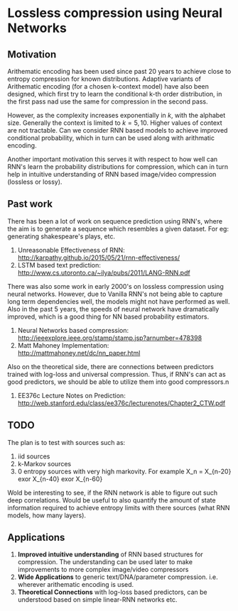 # Lossless compression using Neural Networks

## Motivation
Arithematic encoding has been used since past 20 years to achieve close to entropy compression for known distributions. Adaptive variants of Arithematic encoding (for a chosen k-context model) have also been designed, which first try to learn the conditional k-th order distribution, in the first pass nad use the same for compression in the second pass. 

However, as the complexity increases exponentially in $k$, with the alphabet size. Generally the context is limited to $k = 5,10$. Higher values of context are not tractable. Can we consider RNN based models to achieve improved conditional probability, which in turn can be used along with arithmatic encoding. 

Another important motivation this serves it with respect to how well can RNN's learn the probability distributions for compression, which can in turn help in intuitive understanding of RNN based image/video compression (lossless or lossy). 

## Past work

There has been a lot of work on sequence prediction using RNN's, where the aim is to generate a sequence which resembles a given dataset. For eg: generating shakespeare's plays, etc. 

1. Unreasonable Effectiveness of RNN: http://karpathy.github.io/2015/05/21/rnn-effectiveness/
2. LSTM based text prediction: http://www.cs.utoronto.ca/~ilya/pubs/2011/LANG-RNN.pdf

There was also some work in early 2000's on lossless compression using neural networks. However, due to Vanilla RNN's not being able to capture long term dependencies well, the models might not have performed as well. Also in the past 5 years, the speeds of neural network have dramatically improved, which is a good thing for NN based probability estimators.

1. Neural Networks based compression: http://ieeexplore.ieee.org/stamp/stamp.jsp?arnumber=478398
2. Matt Mahoney Implementation: http://mattmahoney.net/dc/nn_paper.html

Also on the theoretical side, there are connections between predictors trained with log-loss and universal compression. Thus, if RNN's can act as good predictors, we should be able to utilize them into good compressors.n

1. EE376c Lecture Notes on Prediction: http://web.stanford.edu/class/ee376c/lecturenotes/Chapter2_CTW.pdf


## TODO

The plan is to test with sources such as: 

1. iid sources
2. k-Markov sources
3. 0 entropy sources with very high markovity. For example
    X_n = X_{n-20} exor X_{n-40} exor X_{n-60}

Wold be interesting to see, if the RNN network is able to figure out such deep correlations. Would be useful to also quantify the amount of state information required to achieve entropy limits with there sources (what RNN models, how many layers). 

## Applications

1. **Improved intuitive understanding** of RNN based structures for compression. The understanding can be used later to make improvements to more complex image/video compressors
2. **Wide Applications** to generic text/DNA/parameter compression. i.e. wherever arithematic encoding is used.
3. **Theoretical Connections** with log-loss based predictors, can be understood based on simple linear-RNN networks etc. 

